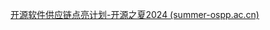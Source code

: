 [开源软件供应链点亮计划-开源之夏2024 (summer-ospp.ac.cn)](https://summer-ospp.ac.cn/org/orgdetail/ad91ba6c-4686-4518-b5f0-57b92b0191de?lang=zh)



